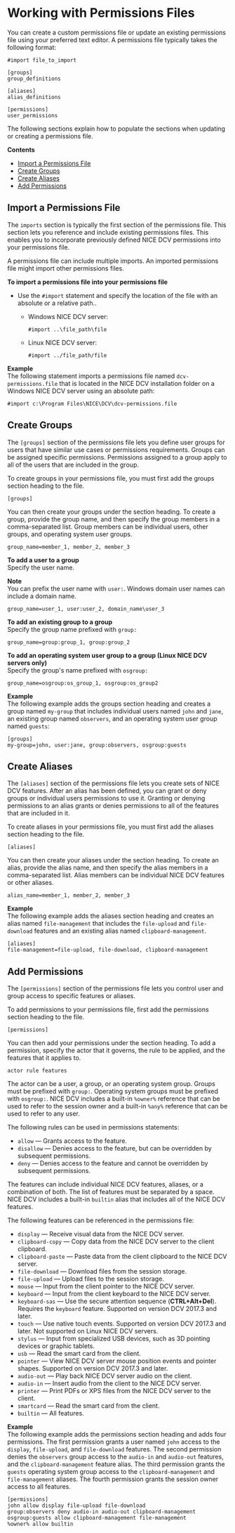 # Working with Permissions Files<a name="security-authorization-file-create"></a>

You can create a custom permissions file or update an existing permissions file using your preferred text editor\. A permissions file typically takes the following format:

```
#import file_to_import

[groups]
group_definitions
				
[aliases]
alias_definitions
				
[permissions]
user_permissions
```

The following sections explain how to populate the sections when updating or creating a permissions file\.

**Contents**
+ [Import a Permissions File](#security-authorization-file-create-import)
+ [Create Groups](#security-authorization-file-create-group)
+ [Create Aliases](#security-authorization-file-create-alias)
+ [Add Permissions](#security-authorization-file-create-permission)

## Import a Permissions File<a name="security-authorization-file-create-import"></a>

The `imports` section is typically the first section of the permissions file\. This section lets you reference and include existing permissions files\. This enables you to incorporate previously defined NICE DCV permissions into your permissions file\.

A permissions file can include multiple imports\. An imported permissions file might import other permissions files\.

**To import a permissions file into your permissions file**
+ Use the `#import` statement and specify the location of the file with an absolute or a relative path\.\.
  + Windows NICE DCV server:

    ```
    #import ..\file_path\file
    ```
  + Linux NICE DCV server:

    ```
    #import ../file_path/file
    ```

**Example**  
The following statement imports a permissions file named `dcv-permissions.file` that is located in the NICE DCV installation folder on a Windows NICE DCV server using an absolute path:

```
#import c:\Program Files\NICE\DCV\dcv-permissions.file
```

## Create Groups<a name="security-authorization-file-create-group"></a>

The `[groups]` section of the permissions file lets you define user groups for users that have similar use cases or permissions requirements\. Groups can be assigned specific permissions\. Permissions assigned to a group apply to all of the users that are included in the group\.

To create groups in your permissions file, you must first add the groups section heading to the file\.

```
[groups]
```

You can then create your groups under the section heading\. To create a group, provide the group name, and then specify the group members in a comma\-separated list\. Group members can be individual users, other groups, and operating system user groups\.

```
group_name=member_1, member_2, member_3
```

**To add a user to a group**  
Specify the user name\.

**Note**  
You can prefix the user name with `user:`\. Windows domain user names can include a domain name\.

```
group_name=user_1, user:user_2, domain_name\user_3
```

**To add an existing group to a group**  
Specify the group name prefixed with `group:`

```
group_name=group:group_1, group:group_2
```

**To add an operating system user group to a group \(Linux NICE DCV servers only\)**  
Specify the group's name prefixed with `osgroup:`

```
group_name=osgroup:os_group_1, osgroup:os_group2
```

**Example**  
The following example adds the groups section heading and creates a group named `my-group` that includes individual users named `john` and `jane`, an existing group named `observers`, and an operating system user group named `guests`:

```
[groups]
my-group=john, user:jane, group:observers, osgroup:guests
```

## Create Aliases<a name="security-authorization-file-create-alias"></a>

The `[aliases]` section of the permissions file lets you create sets of NICE DCV features\. After an alias has been defined, you can grant or deny groups or individual users permissions to use it\. Granting or denying permissions to an alias grants or denies permissions to all of the features that are included in it\.

To create aliases in your permissions file, you must first add the aliases section heading to the file\.

```
[aliases]
```

You can then create your aliases under the section heading\. To create an alias, provide the alias name, and then specify the alias members in a comma\-separated list\. Alias members can be individual NICE DCV features or other aliases\.

```
alias_name=member_1, member_2, member_3
```

**Example**  
The following example adds the aliases section heading and creates an alias named `file-management` that includes the `file-upload` and `file-download` features and an existing alias named `clipboard-management`\.

```
[aliases]
file-management=file-upload, file-download, clipboard-management
```

## Add Permissions<a name="security-authorization-file-create-permission"></a>

The `[permissions]` section of the permissions file lets you control user and group access to specific features or aliases\.

To add permissions to your permissions file, first add the permissions section heading to the file\.

```
[permissions]
```

You can then add your permissions under the section heading\. To add a permission, specify the actor that it governs, the rule to be applied, and the features that it applies to\.

```
actor rule features
```

The actor can be a user, a group, or an operating system group\. Groups must be prefixed with `group:`\. Operating system groups must be prefixed with `osgroup:`\. NICE DCV includes a built\-in `%owner%` reference that can be used to refer to the session owner and a built\-in `%any%` reference that can be used to refer to any user\.

The following rules can be used in permissions statements:
+ `allow` — Grants access to the feature\.
+ `disallow` — Denies access to the feature, but can be overridden by subsequent permissions\.
+ `deny` — Denies access to the feature and cannot be overridden by subsequent permissions\.

The features can include individual NICE DCV features, aliases, or a combination of both\. The list of features must be separated by a space\. NICE DCV includes a built\-in `builtin` alias that includes all of the NICE DCV features\.

The following features can be referenced in the permissions file:
+ `display` — Receive visual data from the NICE DCV server\.
+ `clipboard-copy` — Copy data from the NICE DCV server to the client clipboard\.
+ `clipboard-paste` — Paste data from the client clipboard to the NICE DCV server\.
+ `file-download` — Download files from the session storage\.
+ `file-upload` — Upload files to the session storage\.
+ `mouse` — Input from the client pointer to the NICE DCV server\.
+ `keyboard` — Input from the client keyboard to the NICE DCV server\.
+ `keyboard-sas` — Use the secure attention sequence \(**CTRL\+Alt\+Del**\)\. Requires the `keyboard` feature\. Supported on version DCV 2017\.3 and later\.
+ `touch` — Use native touch events\. Supported on version DCV 2017\.3 and later\. Not supported on Linux NICE DCV servers\.
+ `stylus` — Input from specialized USB devices, such as 3D pointing devices or graphic tablets\.
+ `usb` — Read the smart card from the client\.
+ `pointer` — View NICE DCV server mouse position events and pointer shapes\. Supported on version DCV 2017\.3 and later\.
+ `audio-out` — Play back NICE DCV server audio on the client\.
+ `audio-in` — Insert audio from the client to the NICE DCV server\.
+ `printer` — Print PDFs or XPS files from the NICE DCV server to the client\.
+ `smartcard` — Read the smart card from the client\.
+ `builtin` — All features\.

**Example**  
The following example adds the permissions section heading and adds four permissions\. The first permission grants a user named `john` access to the `display`, `file-upload`, and `file-download` features\. The second permission denies the `observers` group access to the `audio-in` and `audio-out` features, and the `clipboard-management` feature alias\. The third permission grants the `guests` operating system group access to the `clipboard-management` and `file-management` aliases\. The fourth permission grants the session owner access to all features\.

```
[permissions]
john allow display file-upload file-download			
group:observers deny audio-in audio-out clipboard-management
osgroup:guests allow clipboard-management file-management
%owner% allow builtin
```